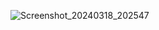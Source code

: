 
![Screenshot_20240318_202547](https://github.com/mk642/Android-week/assets/53805997/4c9edd9f-f6e5-4a58-b2b7-ab89b622f754)
